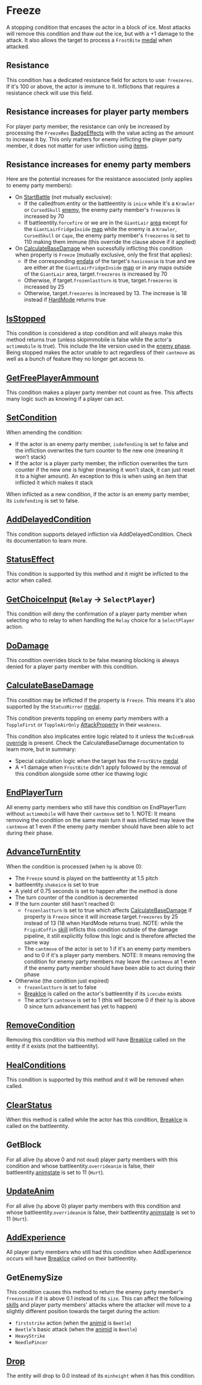 # Freeze
A stopping condition that encases the actor in a block of ice. Most attacks will remove this condition and thaw out the ice, but with a +1 damage to the attack. It also allows the target to process a `FrostBite` [medal](../../../Enums%20and%20IDs/Medal.md) when attacked.

## Resistance
This condition has a dedicated resistance field for actors to use: `freezeres`. If it's 100 or above, the actor is immune to it. Inflictions that requires a resistance check will use this field.

## Resistance increases for player party members
For player party member, the resistance can only be increased by processing the `FreezeRes` [BadgeEffects](../../../TextAsset%20Data/Medals%20data.md#medal-effects) with the value acting as the amount to increase it by. This only matters for enemy inflicting the player party member, it does not matter for user infliction using [items](../../../Enums%20and%20IDs/Items.md).

## Resistance increases for enemy party members
Here are the potential increases for the resistance associated (only applies to enemy party members):

- On [StartBattle](../../StartBattle.md) (not mutually exclusive):
    - If the calledfrom.entity or the battleentity is `inice` while it's a `Krawler` or `CursedSkull` [enemy](../../Enums%20and%20IDs/Enemies.md), the enemy party member's `freezeres` is increased by 70
    - If battleentity.`forcefire` or we are in the `GiantLair` [area](../../Enums%20and%20IDs/librarystuff/Areas.md) except for the `GiantLairFridgeInside` [map](../../Enums%20and%20IDs/Maps.md) while the enemy is a `Krawler`, `CursedSkull` or `Cape`, the enemy party member's `freezeres` is set to 110 making them immune (this override the clause above if it applied)
- On [CalculateBaseDamage](../../Damage%20pipeline/CalculateBaseDamage.md) when sucessfully inflicting this condition when property is `Freeze` (mutually exclusive, only the first that applies):
    - If the corresponding [endata](../../../TextAsset%20Data/Entity%20data.md#entity-data) of the target's `hasiceanim` is true and we are either at the `GiantLairFridgeInside` [map](../../../Enums%20and%20IDs/Maps.md) or in any maps outside of the `GiantLair` area, target.`freezeres` is increased by 70
    - Otherwise, if target.`frozenlastturn` is true, target.`freezeres` is increased by 25
    - Otherwise, target.`freezeres` is increased by 13. The increase is 18 instead if [HardMode](../../Damage%20pipeline/HardMode.md) returns true

## [IsStopped](../IsStopped.md)
This condition is considered a stop condition and will always make this method returns true (unless skipimmobile is false while the actor'a `actimmobile` is true). This include the lite version used in the [enemy phase](../../Battle%20flow/Main%20turn%20life%20cycle.md#enemies-phase). Being stopped makes the actor unable to act regardless of their `cantmove` as well as a bunch of feature they no longer get access to.

## [GetFreePlayerAmmount](../Player%20party%20members/GetFreePlayerAmmount.md)
This condition makes a player party member not count as free. This affects many logic such as knowing if a player can act.

## [SetCondition](../Conditions%20methods/SetCondition.md)
When amending the condition: 

- If the actor is an enemy party member, `isdefending` is set to false and the infliction overwrites the turn counter to the new one (meaning it won't stack)
- If the actor is a player party member, the infliction overwrites the turn counter if the new one is higher (meaning it won't stack, it can just reset it to a higher amount). An exception to this is when using an item that inflicted it which makes it stack

When inflicted as a new condition, if the actor is an enemy party member, its `isdefending` is set to false.

## [AddDelayedCondition](../Delayed%20condition.md)
This condition supports delayed infliction via AddDelayedCondition. Check its documentation to learn more.

## [StatusEffect](../Conditions%20methods/StatusEffect.md)
This condition is supported by this method and it might be inflicted to the actor when called.

## [GetChoiceInput](../../Player%20UI/GetChoiceInput.md) (`Relay` -> `SelectPlayer`)
This condition will deny the confirmation of a player party member when selecting who to relay to when handling the `Relay` choice for a `SelectPlayer` action.

## [DoDamage](../../Damage%20pipeline/DoDamage.md)
This condition overrides block to be false meaning blocking is always denied for a player party member with this condition.

## [CalculateBaseDamage](../../Damage%20pipeline/CalculateBaseDamage.md)
This condition may be inflicted if the property is `Freeze`. This means it's also supported by the `StatusMirror` [medal](../../../Enums%20and%20IDs/Medal.md).

This condition prevents toppling on enemy party members with a `ToppleFirst` or `ToppleAirOnly` [AttackProperty](../../Damage%20pipeline/AttackProperty.md) in their `weakness`.

This condition also implicates entire logic related to it unless the `NoIceBreak` [override](../../Damage%20pipeline/DamageOverride.md) is present. Check the CalculateBaseDamage documentation to learn more, but in summary:

- Special calculation logic when the target has the `FrostBite` [medal](../../../Enums%20and%20IDs/Medal.md)
- A +1 damage when `FrostBite` didn't apply followed by the removal of this condition alongside some other ice thawing logic

## [EndPlayerTurn](../../Battle%20flow/EndPlayerTurn.md)
All enemy party members who still have this condition on EndPlayerTurn without `actimmobile` will have their `cantmove` set to 1. NOTE: It means removing the condition on the same main turn it was inflicted may leave the `cantmove` at 1 even if the enemy party member should have been able to act during their phase.

## [AdvanceTurnEntity](../../Battle%20flow/AdvanceTurnEntity.md)
When the condition is processed (when `hp` is above 0):

- The `Freeze` sound is played on the battleentity at 1.5 pitch
- battleentity.`shakeice` is set to true
- A yield of 0.75 seconds is set to happen after the method is done
- The turn counter of the condition is decremented
- If the turn counter still hasn't reached 0:
    - `frozenlastturn` is set to true which affects [CalculateBaseDamage](../../Damage%20pipeline/CalculateBaseDamage.md) if property is `Freeze` since it will increase target.`freezeres` by 25 instead of 13 (18 when HardMode returns true). NOTE: while the `FrigidCoffin` [skill](../../../Enums%20and%20IDs/Skills.md) inflicts this condition outside of the damage pipeline, it still explicitly follow this logic and is therefore affected the same way
    - The `cantmove` of the actor is set to 1 if it's an enemy party members and to 0 if it's a player party members. NOTE: It means removing the condition for enemy party members may leave the `cantmove` at 1 even if the enemy party member should have been able to act during their phase
- Otherwise (the condition just expired)
    - `frozenlastturn` is set to false
    - [BreakIce](../../../Entities/EntityControl/Notable%20methods/Freeze%20handling.md) is called on the actor's battleentity if its `icecube` exists
    - The actor's `cantmove` is set to 1 (this will become 0 if their `hp` is above 0 since turn advancement has yet to happen)

## [RemoveCondition](../Conditions%20methods/RemoveCondition.md)
Removing this condition via this method will have [BreakIce](../../../Entities/EntityControl/Notable%20methods/Freeze%20handling.md) called on the entity if it exists (not the battleentity).

## [HealConditions](../Conditions%20methods/HealConditions.md)
This condition is supported by this method and it will be removed when called.

## [ClearStatus](../Conditions%20methods/ClearStatus.md)
When this method is called while the actor has this condition, [BreakIce](../../../Entities/EntityControl/Notable%20methods/Freeze%20handling.md) is called on the battleentity.

## GetBlock
For all alive (`hp` above 0 and not `dead`) player party members with this condition and whose battleentity.`overrideanim` is false, their battleentity.[animstate](../../../Entities/EntityControl/Animations/animstate.md) is set to 11 (`Hurt`).

## [UpdateAnim](../../Visual%20rendering/UpdateAnim.md)
For all alive (`hp` above 0) player party members with this condition and whose battleentity.`overrideanim` is false, their battleentity.[animstate](../../../Entities/EntityControl/Animations/animstate.md) is set to 11 (`Hurt`).

## [AddExperience](../../Battle%20flow/Terminal%20coroutines/AddExperience.md)
All player party members who still had this condition when AddExperience occurs will have [BreakIce](../../../Entities/EntityControl/Notable%20methods/Freeze%20handling.md) called on their battleentity.

## GetEnemySize
This condition causes this method to return the enemy party member's `freezesize` if it is above 0.1 instead of its `size`. This can affect the following [skills](../../../Enums%20and%20IDs/Skills.md) and  player party members' attacks where the attacker will move to a slightly different position towards the target during the action:

- `firststrike` action (when the [animid](../../../Enums%20and%20IDs/AnimIDs.md) is `Beetle`)
- `Beetle`'s basic attack (when the [animid](../../../Enums%20and%20IDs/AnimIDs.md) is `Beetle`)
- `HeavyStrike`
- `NeedlePincer`

## [Drop](../../../Entities/EntityControl/EntityControl%20Methods.md#drop)
The entity will drop to 0.0 instead of its `minheight` when it has this condition.
